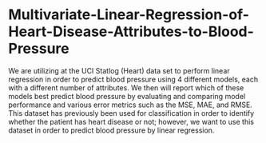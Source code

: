 # Multivariate-Linear-Regression-of-Heart-Disease-Attributes-to-Blood-Pressure
We are utilizing at the UCI Statlog (Heart) data set to perform linear regression in order to predict blood pressure using 4 different models, each with a different number of attributes. We then will report which of these models best predict blood pressure by evaluating and comparing model performance and various error metrics such as the MSE, MAE, and RMSE. This dataset has previously been used for classification in order to identify whether the patient has heart disease or not; however, we want to use this dataset in order to predict blood pressure by linear regression.
